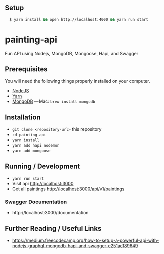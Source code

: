 ## Setup

```bash
  $ yarn install && open http://localhost:4000 && yarn run start
```

# painting-api

Fun API using Nodejs, MongoDB, Mongoose, Hapi, and Swagger

## Prerequisites

You will need the following things properly installed on your computer.

* [NodeJS](https://nodejs.org/en/)
* [Yarn](https://yarnpkg.com/lang/en/docs/install/#mac-stable)
* [MongoDB](https://docs.mongodb.com/manual/administration/install-community/) — Mac: `brew install mongodb`

## Installation

* `git clone <repository-url>` this repository
* `cd painting-api`
* `yarn install`
* `yarn add hapi nodemon`
* `yarn add mongoose`

## Running / Development

* `yarn run start`
* Visit api [http://localhost:3000](http://localhost:3000/)
* Get all paintings [http://localhost:3000/api/v1/paintings](http://localhost:3000/api/v1/paintings)

### Swagger Documentation

* http://localhost:3000/documentation

## Further Reading / Useful Links

* https://medium.freecodecamp.org/how-to-setup-a-powerful-api-with-nodejs-graphql-mongodb-hapi-and-swagger-e251ac189649